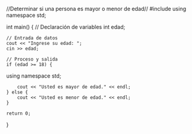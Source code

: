 //Determinar si una persona es mayor o menor de edad//
#include <iostream>
using namespace std;

int main() {
    // Declaración de variables
    int edad;

    // Entrada de datos
    cout << "Ingrese su edad: ";
    cin >> edad;

    // Proceso y salida
    if (edad >= 18) {
using namespace std;

        cout << "Usted es mayor de edad." << endl;
    } else {
        cout << "Usted es menor de edad." << endl;
    }

    return 0;
}

